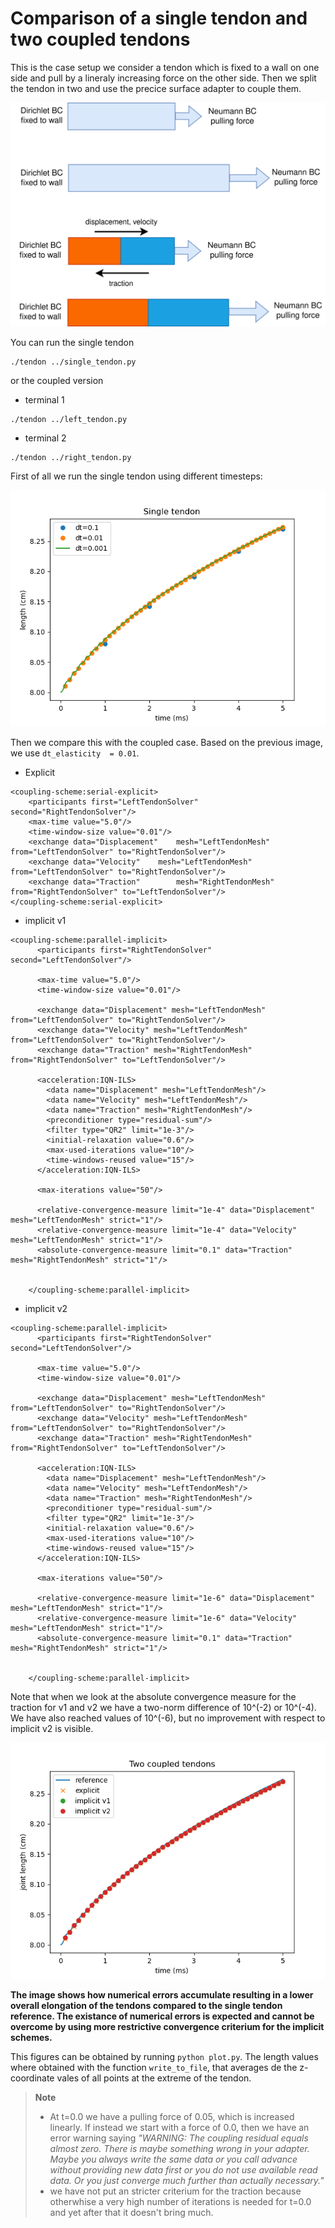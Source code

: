 # Comparison of a single tendon and two coupled tendons

This is the case setup we consider a tendon which is fixed to a wall on one side and pull by a lineraly increasing force on the other side. Then we split the tendon in two and use the precice surface adapter to couple them. 

![image](tendon_coupling_white_background.png)

You can run the single tendon
```
./tendon ../single_tendon.py
```

or the coupled version
- terminal 1
```
./tendon ../left_tendon.py
```
- terminal 2
```
./tendon ../right_tendon.py
```

First of all we run the single tendon using different timesteps:

![image](Figure_1.png)

Then we compare this with the coupled case. Based on the previous image, we use `dt_elasticity  = 0.01`. 
- Explicit
```
<coupling-scheme:serial-explicit>
    <participants first="LeftTendonSolver" second="RightTendonSolver"/>
    <max-time value="5.0"/>           
    <time-window-size value="0.01"/>   
    <exchange data="Displacement"    mesh="LeftTendonMesh"    from="LeftTendonSolver" to="RightTendonSolver"/>
    <exchange data="Velocity"    mesh="LeftTendonMesh"    from="LeftTendonSolver" to="RightTendonSolver"/>
    <exchange data="Traction"        mesh="RightTendonMesh" from="RightTendonSolver" to="LeftTendonSolver"/>  
</coupling-scheme:serial-explicit> 
```
- implicit v1 
```
<coupling-scheme:parallel-implicit>
      <participants first="RightTendonSolver" second="LeftTendonSolver"/>

      <max-time value="5.0"/>           
      <time-window-size value="0.01"/>   

      <exchange data="Displacement" mesh="LeftTendonMesh" from="LeftTendonSolver" to="RightTendonSolver"/>  
      <exchange data="Velocity" mesh="LeftTendonMesh" from="LeftTendonSolver" to="RightTendonSolver"/>  
      <exchange data="Traction" mesh="RightTendonMesh" from="RightTendonSolver" to="LeftTendonSolver"/>   

      <acceleration:IQN-ILS>
        <data name="Displacement" mesh="LeftTendonMesh"/>
        <data name="Velocity" mesh="LeftTendonMesh"/>
        <data name="Traction" mesh="RightTendonMesh"/>
        <preconditioner type="residual-sum"/>
        <filter type="QR2" limit="1e-3"/>
        <initial-relaxation value="0.6"/>
        <max-used-iterations value="10"/>
        <time-windows-reused value="15"/>
      </acceleration:IQN-ILS>

      <max-iterations value="50"/>

      <relative-convergence-measure limit="1e-4" data="Displacement" mesh="LeftTendonMesh" strict="1"/>
      <relative-convergence-measure limit="1e-4" data="Velocity" mesh="LeftTendonMesh" strict="1"/>
      <absolute-convergence-measure limit="0.1" data="Traction" mesh="RightTendonMesh" strict="1"/>


    </coupling-scheme:parallel-implicit>
```
- implicit v2
```
<coupling-scheme:parallel-implicit>
      <participants first="RightTendonSolver" second="LeftTendonSolver"/>

      <max-time value="5.0"/>           
      <time-window-size value="0.01"/>   

      <exchange data="Displacement" mesh="LeftTendonMesh" from="LeftTendonSolver" to="RightTendonSolver"/>  
      <exchange data="Velocity" mesh="LeftTendonMesh" from="LeftTendonSolver" to="RightTendonSolver"/>  
      <exchange data="Traction" mesh="RightTendonMesh" from="RightTendonSolver" to="LeftTendonSolver"/>   

      <acceleration:IQN-ILS>
        <data name="Displacement" mesh="LeftTendonMesh"/>
        <data name="Velocity" mesh="LeftTendonMesh"/>
        <data name="Traction" mesh="RightTendonMesh"/>
        <preconditioner type="residual-sum"/>
        <filter type="QR2" limit="1e-3"/>
        <initial-relaxation value="0.6"/>
        <max-used-iterations value="10"/>
        <time-windows-reused value="15"/>
      </acceleration:IQN-ILS>

      <max-iterations value="50"/>

      <relative-convergence-measure limit="1e-6" data="Displacement" mesh="LeftTendonMesh" strict="1"/>
      <relative-convergence-measure limit="1e-6" data="Velocity" mesh="LeftTendonMesh" strict="1"/>
      <absolute-convergence-measure limit="0.1" data="Traction" mesh="RightTendonMesh" strict="1"/>


    </coupling-scheme:parallel-implicit>

```

Note that when we look at the absolute convergence measure for the traction for v1 and v2 we have a two-norm difference of 10^(-2) or 10^(-4). We have also reached values of 10^(-6), but no improvement with respect to implicit v2 is visible. 

![image](Figure_2.png)

**The image shows how numerical errors accumulate resulting in a lower overall elongation of the tendons compared to the single tendon reference. The existance of numerical errors is expected and cannot be overcome by using more restrictive convergence criterium for the implicit schemes.**

This figures can be obtained by running `python plot.py`. The length values where obtained with the function `write_to_file`, that averages de the z-coordinate vales of all points at the extreme of the tendon.

> **Note**
> - At t=0.0 we have a pulling force of 0.05, which is increased linearly. If instead we start with a force of 0.0, then we have an error warning saying *"WARNING: The coupling residual equals almost zero. There is maybe something wrong in your adapter. Maybe you always write the same data or you call advance without providing new data first or you do not use available read data. Or you just converge much further than actually necessary."*
> - we have not put an stricter criterium for the traction because otherwhise a very high number of iterations is needed for t=0.0 and yet after that it doesn't bring much. 

